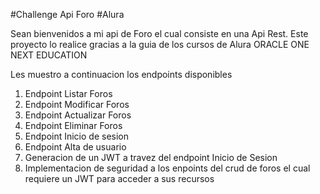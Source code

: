 #Challenge Api Foro 
#Alura 

Sean bienvenidos a  mi api de Foro el cual consiste en una Api Rest.
Este proyecto lo realice gracias a la guia de los cursos de Alura ORACLE ONE NEXT EDUCATION  


Les muestro a continuacion los endpoints disponibles 
1) Endpoint Listar Foros
2) Endpoint Modificar Foros
3) Endpoint Actualizar Foros
4) Endpoint Eliminar Foros
5) Endpoint Inicio de sesion  
6) Endpoint Alta de usuario 
7) Generacion de un JWT a travez del endpoint Inicio de Sesion 
8) Implementacion de seguridad a los enpoints del crud de foros el cual requiere un JWT para acceder a sus recursos
